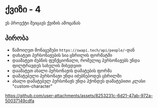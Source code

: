# ქვიზი - 4

ეს პროექტი შეიცავს ქვიზის ამოცანას

## პირობა

- წამოიღეთ მონაცემები `https://swapi.tech/api/people/`-დან
- დახატეთ პერსონაჟების სია ცხრილის ფორმატში
- დაამატეთ ძებნის ფუნქციონალი, რომელიც პერსონაჟებს უნდა ფილტრავდეს სახელის მიხედვით
- დაამატეთ ახალი პერსონაჟის დამატების ფორმა
- დამატებული პერსონაჟი უნდა იძებნებოდეს ცხრილში
- ახალი დამატებულ პერსონაჟს უნდა ჰქონდეს დამატებითი კლასი "custom-character"

https://github.com/user-attachments/assets/8253231c-6d21-47ab-972a-50037149cdfa